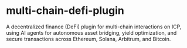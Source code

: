 # multi-chain-defi-plugin
A decentralized finance (DeFi) plugin for multi-chain interactions on ICP, using AI agents for autonomous asset bridging, yield optimization, and secure transactions across Ethereum, Solana, Arbitrum, and Bitcoin.
